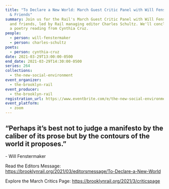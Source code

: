 ```yaml
---
title: "To Declare a New World: March Guest Critic Panel with Will Fenstermaker
  & Friends"
summary: Join us for the Rail's March Guest Critic Panel with Will Fenstermaker
  and friends, led by Rail managing editor Charles Schultz. We'll conclude with
  a poetry reading from Cynthia Cruz.
people:
  - person: will-fenstermaker
  - person: charles-schultz
poets:
  - person: cynthia-cruz
date: 2021-03-29T13:00:00-0500
end_date: 2021-03-29T14:30:00-0500
series: 264
collections:
  - the-new-social-environment
event_organizer:
  - the-brooklyn-rail
event_producer:
  - the-brooklyn-rail
registration_url: https://www.eventbrite.com/e/the-new-social-environment-264-to-declare-a-new-world-tickets-147676098185
event_platform:
  - zoom
---
```

## “Perhaps it’s best not to judge a manifesto by the caliber of its prose but by the contours of the world it proposes.”

\- Will Fenstermaker

Read the Editors Message: <https://brooklynrail.org/2021/03/editorsmessage/To-Declare-a-New-World>

Explore the March Critics Page: <https://brooklynrail.org/2021/3/criticspage>